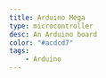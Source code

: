 ```yaml
---
title: Arduino Mega
type: microcontroller
desc: An Arduino board
color: "#acdcd7"
tags:
    - Arduino
---
```

